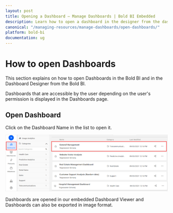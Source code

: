 ```yaml
---
layout: post
title: Opening a Dashboard – Manage Dashboards | Bold BI Embedded
description: Learn how to open a dashboard in the designer from the dashboard listing that is accessible to you in Bold BI Embedded.
canonical: "/managing-resources/manage-dashboards/open-dashboards/" 
platform: bold-bi
documentation: ug
---
```


# How to open Dashboards

This section explains on how to open Dashboards in the Bold BI and in the Dashboard Designer from the Bold BI.

Dashboards that are accessible by the user depending on the user's permission is displayed in the Dashboards page.

## Open Dashboard

Click on the Dashboard Name in the list to open it.

![Manage Dashboards](/static/assets/managing-resources/manage-dashboards/images/manage-Dashboards.png#width=65%)

Dashboards are opened in our embedded Dashboard Viewer and Dashboards can also be exported in image format.